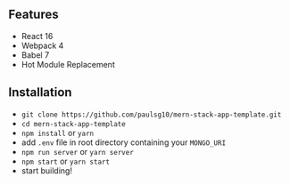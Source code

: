 ## Features

* React 16
* Webpack 4
* Babel 7
* Hot Module Replacement

## Installation

* `git clone https://github.com/paulsg10/mern-stack-app-template.git`
* `cd mern-stack-app-template`
* `npm install` or `yarn`
* add `.env` file in root directory containing your `MONGO_URI`
* `npm run server` or `yarn server`
* `npm start` or `yarn start`
* start building!